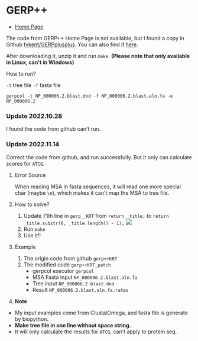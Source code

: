 # GERP++
* [Home Page](http://mendel.stanford.edu/sidowlab/downloads/gerp/index.html)


The code from GERP++ Home Page is not available, but I found a copy in Github [tvkent/GERPplusplus](https://github.com/tvkent/GERPplusplus).
You can also find it [here](source/gerp++KRT.tar.gz).

After downloading it, unzip it and run `make`. **(Please note that only available in Linux, can't in Windows)**

How to run?

`-t` tree file
`-f` fasta file
```shell
gerpcol -t NP_000006.2.blast.dnd -f NP_000006.2.blast.aln.fa -e NP_000006.2
```

### Update 2022.10.28
I found the code from github can't run.

### Update 2022.11.14
Correct the code from github, and run successfully. But it only can calculate scores for `ATCG`.

1. Error Source
    
    When reading MSA in fasta sequences, it will read one more special char (maybe `\n`),
    which makes it can't map the MSA to tree file.
2. How to solve?
   1. Update 71th line in `gerp__KRT` from `return _title;` to `return _title.substr(0, _title.length() - 1);`
        ![](https://xdcat-tuchuang.oss-cn-beijing.aliyuncs.com/img/20221114215142.png)
   2. Run `make`
   3. Use it!!

3. Example
    1. The origin code from github `gerp++KRT`
   2. The modified code `gerp++KRT_patch`
      * gerpcol executor `gerpcol`
      * MSA Fasta input `NP_000006.2.blast.aln.fa`
      * Tree input `NP_000006.2.blast.dnd`
      * Result `NP_000006.2.blast.aln.fa.rates`
4. **Note**
* My input examples come from ClustalOmega, and fasta file is generate by biopython.
* **Make tree file in one line without space string.**
* It will only calculate the results for `ATCG`, can't apply to protein seq.


